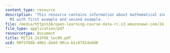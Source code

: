 ```yaml
---
content_type: resource
description: 'This resource contains information about mathematical induction and
  MI with first example and second example.  '
file: /media/https%3A/open-learning-course-data-rc.s3.amazonaws.com/24-241-logic-i-fall-2009/90f2f08b40b1eb4d90cab1c07914edd0_MIT24_241F09_lec09.pdf
file_type: application/pdf
resourcetype: Document
title: MIT24_241F09_lec09.pdf
uid: 90f2f08b-40b1-eb4d-90ca-b1c07914edd0
---
```

